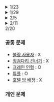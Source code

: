 <details> 
<summary>1/23</summary>

### 공통 문제

- [거리두기 확인하기](https://programmers.co.kr/learn/courses/30/lessons/81302) : O
- [N-Qeen](https://programmers.co.kr/learn/courses/30/lessons/12952) : 정확도 72.7(테스트 9, 10, 11 시간초과)
- [문자열 압축](https://programmers.co.kr/learn/courses/30/lessons/60057) : O

### 개인 문제

- [광고 삽입](https://programmers.co.kr/learn/courses/30/lessons/72414) : 시도 해봤으나 틀림, 답안 확인
- [디스크 컨트롤러](https://programmers.co.kr/learn/courses/30/lessons/42627) : 답안 확인

</details>

<details> 
<summary>1/29</summary>

### 공통 문제

- [조이스틱](https://programmers.co.kr/learn/courses/30/lessons/42860) : 정확도 74.1(테스트 13, 18, 22, 23, 24, 25, 27 실패)
- [수식 최대화](https://programmers.co.kr/learn/courses/30/lessons/67257) : O
- [더 맵게](https://programmers.co.kr/learn/courses/30/lessons/42626) : O

### 개인 문제

- [순위 검색](https://programmers.co.kr/learn/courses/30/lessons/72412) : 정확도 100 효율성 0
- [메뉴 리뉴얼](https://programmers.co.kr/learn/courses/30/lessons/72411?) : O

</details>

<details> 
<summary>2/5</summary>

### 공통 문제

- [주차 요금 계산](https://programmers.co.kr/learn/courses/30/lessons/92341) : O
- [프린터](https://programmers.co.kr/learn/courses/30/lessons/42587) : 정확도 95% (테스트 7 실패, 겁나게 어렵게 품)
- [house-robber-ii](https://leetcode.com/problems/house-robber-ii/) : O

### 개인 문제

</details>

<details> 
<summary>2/11</summary>

### 공통 문제

- [뉴스 클러스터링](https://www.acmicpc.net/problem/20542) : 시간초과
- [받아쓰기](https://programmers.co.kr/learn/courses/30/lessons/17677) : O
- [보석쇼핑](https://programmers.co.kr/learn/courses/30/lessons/67258) : 답안 확인

### 개인 문제

</details>
<summary>2/20</summary>

### 공통 문제

- [불량 사용자](https://programmers.co.kr/learn/courses/30/lessons/64064) : X
- [징검다리 건너기](https://programmers.co.kr/learn/courses/30/lessons/64062) : X
- [크레인 인형](https://programmers.co.kr/learn/courses/30/lessons/67258) : O
- [튜플](https://programmers.co.kr/learn/courses/30/lessons/64065) : O
- [호텔 방 배정](https://programmers.co.kr/learn/courses/30/lessons/67258) : X

### 개인 문제

</details>

